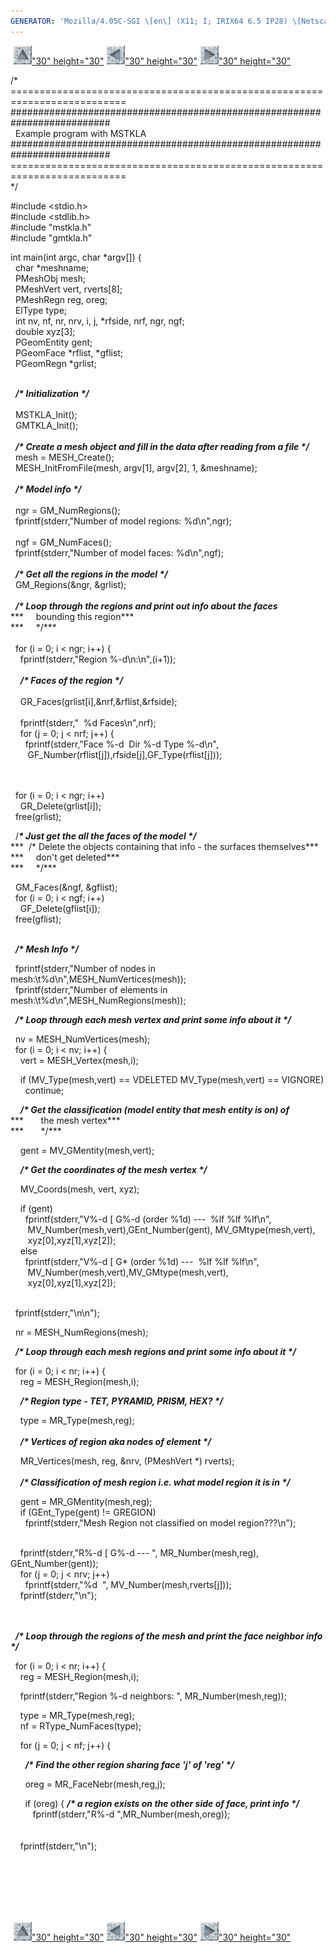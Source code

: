 ```yaml
---
GENERATOR: 'Mozilla/4.05C-SGI \[en\] (X11; I; IRIX64 6.5 IP28) \[Netscape\]'
---
```


 [![](../images/arrow2.gif)"30"
height="30"](mstkla.html#EXAMPLE) [![](../images/arrow3.gif)"30"
height="30"](utilities.html) [![](../images/arrow4.gif)"30"
height="30"](linking.html)

/\*\
==========================================================================\
\#\#\#\#\#\#\#\#\#\#\#\#\#\#\#\#\#\#\#\#\#\#\#\#\#\#\#\#\#\#\#\#\#\#\#\#\#\#\#\#\#\#\#\#\#\#\#\#\#\#\#\#\#\#\#\#\#\#\#\#\#\#\#\#\#\#\#\#\#\#\#\#\#\#\
  Example program with MSTKLA\
\#\#\#\#\#\#\#\#\#\#\#\#\#\#\#\#\#\#\#\#\#\#\#\#\#\#\#\#\#\#\#\#\#\#\#\#\#\#\#\#\#\#\#\#\#\#\#\#\#\#\#\#\#\#\#\#\#\#\#\#\#\#\#\#\#\#\#\#\#\#\#\#\#\#\
==========================================================================\
\*/

\#include &lt;stdio.h&gt;\
\#include &lt;stdlib.h&gt;\
\#include "mstkla.h"\
\#include "gmtkla.h"

int main(int argc, char \*argv\[\]) {\
  char \*meshname;\
  PMeshObj mesh;\
  PMeshVert vert, rverts\[8\];\
  PMeshRegn reg, oreg;\
  ElType type;\
  int nv, nf, nr, nrv, i, j, \*rfside, nrf, ngr, ngf;\
  double xyz\[3\];\
  PGeomEntity gent;\
  PGeomFace \*rflist, \*gflist;\
  PGeomRegn \*grlist;\
 

  ***/\* Initialization \*/***\
 \
  MSTKLA\_Init();\
  GMTKLA\_Init();\
 \
  ***/\* Create a mesh object and fill in the data after reading from a
file \*/***\
  mesh = MESH\_Create();\
  MESH\_InitFromFile(mesh, argv\[1\], argv\[2\], 1, &meshname);\
 \
  ***/\* Model info \*/***\
 \
  ngr = GM\_NumRegions();\
  fprintf(stderr,"Number of model regions: %d\\n",ngr);\
 \
  ngf = GM\_NumFaces();\
  fprintf(stderr,"Number of model faces: %d\\n",ngf);\
 \
  ***/\* Get all the regions in the model \*/***\
  GM\_Regions(&ngr, &grlist);\
 \
  ***/\* Loop through the regions and print out info about the faces***\
***     bounding this region***\
***     \*/***\
 \
  for (i = 0; i &lt; ngr; i++) {\
    fprintf(stderr,"Region %-d\\n:\\n",(i+1));\
 \
    ***/\* Faces of the region \*/***\
 \
    GR\_Faces(grlist\[i\],&nrf,&rflist,&rfside);\
 \
    fprintf(stderr,"  %d Faces\\n",nrf);\
    for (j = 0; j &lt; nrf; j++) {\
      fprintf(stderr,"Face %-d  Dir %-d Type %-d\\n",\
       GF\_Number(rflist\[j\]),rfside\[j\],GF\_Type(rflist\[j\]));\
    \
  

  for (i = 0; i &lt; ngr; i++)\
    GR\_Delete(grlist\[i\]);\
  free(grlist);

  /***\* Just get the all the faces of the model \*/***\
***  /\* Delete the objects containing that info - the surfaces
themselves***\
***     don't get deleted***\
***     \*/***

  GM\_Faces(&ngf, &gflist);\
  for (i = 0; i &lt; ngf; i++)\
    GF\_Delete(gflist\[i\]);\
  free(gflist);\
 

  ***/\* Mesh Info \*/***

  fprintf(stderr,"Number of nodes in
mesh:\\t%d\\n",MESH\_NumVertices(mesh));\
  fprintf(stderr,"Number of elements in
mesh:\\t%d\\n",MESH\_NumRegions(mesh));

  ***/\* Loop through each mesh vertex and print some info about it
\*/***

  nv = MESH\_NumVertices(mesh);\
  for (i = 0; i &lt; nv; i++) {\
    vert = MESH\_Vertex(mesh,i);

    if (MV\_Type(mesh,vert) == VDELETED  MV\_Type(mesh,vert) ==
VIGNORE)\
      continue;

    ***/\* Get the classification (model entity that mesh entity is on)
of***\
***       the mesh vertex***\
***       \*/***

    gent = MV\_GMentity(mesh,vert);

    ***/\* Get the coordinates of the mesh vertex \*/***

    MV\_Coords(mesh, vert, xyz);

    if (gent)\
      fprintf(stderr,"V%-d \[ G%-d (order %1d) ---  %lf %lf %lf\\n",\
       MV\_Number(mesh,vert),GEnt\_Number(gent), MV\_GMtype(mesh,vert),\
       xyz\[0\],xyz\[1\],xyz\[2\]);\
    else\
      fprintf(stderr,"V%-d \[ G\* (order %1d) ---  %lf %lf %lf\\n",\
       MV\_Number(mesh,vert),MV\_GMtype(mesh,vert),\
       xyz\[0\],xyz\[1\],xyz\[2\]);\
  

  fprintf(stderr,"\\n\\n");

  nr = MESH\_NumRegions(mesh);

  ***/\* Loop through each mesh regions and print some info about it
\*/***

  for (i = 0; i &lt; nr; i++) {\
    reg = MESH\_Region(mesh,i);

    ***/\* Region type - TET, PYRAMID, PRISM, HEX? \*/***

    type = MR\_Type(mesh,reg);\
 \
    ***/\* Vertices of region aka nodes of element \*/***

    MR\_Vertices(mesh, reg, &nrv, (PMeshVert \*) rverts);\
 \
    ***/\* Classification of mesh region i.e. what model region it is in
\*/***

    gent = MR\_GMentity(mesh,reg);\
    if (GEnt\_Type(gent) != GREGION)\
      fprintf(stderr,"Mesh Region not classified on model
region???\\n");\
 

    fprintf(stderr,"R%-d \[ G%-d --- ", MR\_Number(mesh,reg),
GEnt\_Number(gent));\
    for (j = 0; j &lt; nrv; j++)\
      fprintf(stderr,"%d  ", MV\_Number(mesh,rverts\[j\]));\
    fprintf(stderr,"\\n");\
  \
 

  ***/\* Loop through the regions of the mesh and print the face
neighbor info \*/***

  for (i = 0; i &lt; nr; i++) {\
    reg = MESH\_Region(mesh,i);

    fprintf(stderr,"Region %-d neighbors: ", MR\_Number(mesh,reg));

    type = MR\_Type(mesh,reg);\
    nf = RType\_NumFaces(type);

    for (j = 0; j &lt; nf; j++) {

      ***/\* Find the other region sharing face 'j' of 'reg' \*/***

      oreg = MR\_FaceNebr(mesh,reg,j);

      if (oreg) { ***/\* a region exists on the other side of face,
print info \*/***\
         fprintf(stderr,"R%-d ",MR\_Number(mesh,oreg));\
      \
    \
    fprintf(stderr,"\\n");\
  \
 

\
 \
 

 [![](../images/arrow2.gif)"30"
height="30"](mstkla.html#EXAMPLE) [![](../images/arrow3.gif)"30"
height="30"](utilities.html) [![](../images/arrow4.gif)"30"
height="30"](linking.html)
